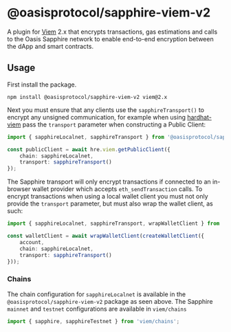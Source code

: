 # @oasisprotocol/sapphire-viem-v2

A plugin for [Viem] 2.x that encrypts transactions, gas estimations and calls to
the Oasis Sapphire network to enable end-to-end encryption between the dApp and
smart contracts.

[Viem]: https://viem.sh/

## Usage

First install the package.

```
npm install @oasisprotocol/sapphire-viem-v2 viem@2.x
```

Next you must ensure that any clients use the `sapphireTransport()` to encrypt
any unsigned communication, for example when using [hardhat-viem] pass the
`transport` parameter when constructing a Public Client:

[hardhat-viem]: https://hardhat.org/hardhat-runner/docs/advanced/using-viem

```typescript
import { sapphireLocalnet, sapphireTransport } from '@oasisprotocol/sapphire-viem-v2';

const publicClient = await hre.viem.getPublicClient({
	chain: sapphireLocalnet,
	transport: sapphireTransport()
});
```

The Sapphire transport will only encrypt transactions if connected to an
in-browser wallet provider which accepts `eth_sendTransaction` calls. To encrypt
transactions when using a local wallet client you must not only provide the
`transport` parameter, but must also wrap the wallet client, as such:

```typescript
import { sapphireLocalnet, sapphireTransport, wrapWalletClient } from '@oasisprotocol/sapphire-viem-v2';

const walletClient = await wrapWalletClient(createWalletClient({
	account,
	chain: sapphireLocalnet,
	transport: sapphireTransport()
}));
```

### Chains

The chain configuration for `sapphireLocalnet` is available in the `@oasisprotocol/sapphire-viem-v2` package as seen above.
The Sapphire `mainnet` and `testnet` configurations are available in `viem/chains`
```ts
import { sapphire, sapphireTestnet } from 'viem/chains';
```
